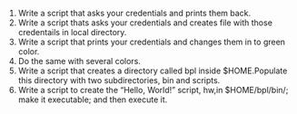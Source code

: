 
1. Write a script that asks your credentials and prints them back.
2. Write a script thats asks your credentials and creates file with those credentails in local directory.
3. Write a script that prints your credentials and changes them in to green color.
4. Do the same with several colors.
5. Write a script that creates a directory called bpl inside $HOME.Populate this directory with two subdirectories, bin and scripts.
6. Write a script to create the “Hello, World!” script, hw,in $HOME/bpl/bin/; make it executable; and then execute it.
